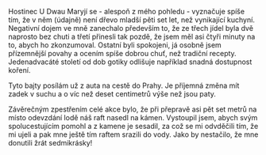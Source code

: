 <!-- dcterms:identifier = riderweblog#173 -->
<!-- dcterms:title = Domů! -->
<!-- dcterms:abstract = Zpátky do civilizace -->
<!-- np9:categoryId = 1 -->
<!-- x4w:category = Koně -->
<!-- np9:authorId = 1 -->
<!-- np9:authorEmail = michal.valasek@altairis.cz -->
<!-- dcterms:creator = Michal Altair Valášek -->
<!-- dcterms:created = 2004-09-05T18:48:13.737+02:00 -->
<!-- dcterms:date = 2004-09-05T18:48:13.737+02:00 -->

Hostinec U Dwau Maryjí se - alespoň z mého pohledu - vyznačuje spíše tím, že v něm (údajně) není dřevo mladší pěti set let, než vynikající kuchyní. Negativní dojem ve mně zanechalo především to, že ze třech jídel byla dvě naprosto bez chuti a třetí přinesli tak pozdě, že jsem měl asi čtyři minuty na to, abych ho zkonzumoval. Ostatní byli spokojeni, já osobně jsem přízemnější povahy a ocením spíše dobrou chuť, než tradiční recepty. Jedenadvacáté století od dob gotiky odlišuje například snadná dostupnost koření.

Tyto bajty posílám už z auta na cestě do Prahy. Je příjemná změna mít zadek v suchu a o víc než deset centimetrů výše než jsou paty.

Závěrečným zpestřením celé akce bylo, že při přepravě asi pět set metrů na místo odevzdání lodě náš raft nasedl na kámen. Vystoupil jsem, abych svým spolucestujícím pomohl a z kamene je sesadil, za což se mi odvděčili tím, že mi ujeli a pak mne ještě tím raftem srazili do vody. Jako by nestačilo, že mne donutili žrát sedmikrásky!